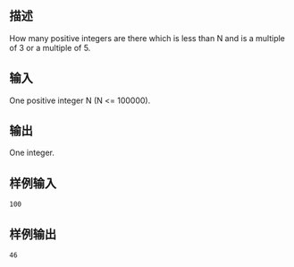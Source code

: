 ## 描述


How many positive integers are there which is less than N and is a multiple of 3 or a multiple of 5.

## 输入


One positive integer N (N <= 100000).

## 输出


One integer.

## 样例输入


```
100
```


## 样例输出


```
46
```


